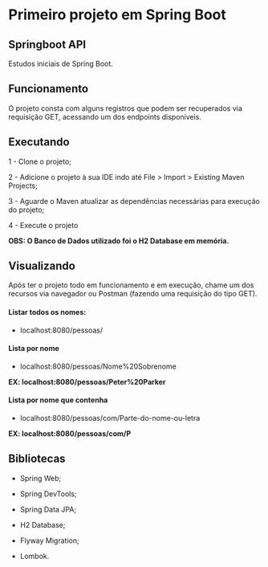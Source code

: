 # Primeiro projeto em Spring Boot
## Springboot API
Estudos iniciais de Spring Boot. 

## Funcionamento
O projeto consta com alguns registros que podem ser recuperados via requisição GET, acessando um dos endpoints disponíveis.

## Executando
1 - Clone o projeto;

2 - Adicione o projeto à sua IDE indo até File > Import > Existing Maven Projects;

3 - Aguarde o Maven atualizar as dependências necessárias para execução do projeto;

4 - Execute o projeto 

__OBS: O Banco de Dados utilizado foi o H2 Database em memória.__

## Visualizando
Após ter o projeto todo em funcionamento e em execução, chame um dos recursos via navegador ou Postman (fazendo uma requisição do tipo GET).

#### Listar todos os nomes:
- localhost:8080/pessoas/ 

#### Lista por nome
- localhost:8080/pessoas/Nome%20Sobrenome 

__EX: localhost:8080/pessoas/Peter%20Parker__

#### Lista por nome que contenha
- localhost:8080/pessoas/com/Parte-do-nome-ou-letra

__EX: localhost:8080/pessoas/com/P__

## Bibliotecas
- Spring Web;

- Spring DevTools;

- Spring Data JPA;

- H2 Database;

- Flyway Migration;

- Lombok.
